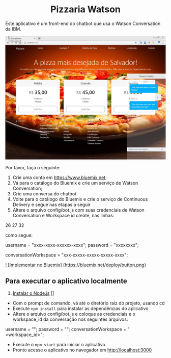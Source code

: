 <h1 align="center" style="border-bottom: none;">Pizzaria Watson</h1>

Este aplicativo é um front-end do chatbot que usa o Watson Conversation da IBM.

![Demo](public/images/demo.jpg)

Por favor, faça o seguinte:

1) Crie uma conta em https://www.bluemix.net;
2) Vá para o catálogo do Bluemix e crie um serviço de Watson Conversation;
3) Crie uma conversa do chatbot
4) Volte para o catálogo do Bluemix e crie o serviço de Continuous Delivery e segue nas etapas a seguir
5) Altere o arquivo config/bot.js com suas credenciais de Watson Conversation e Workspace id create, nas linhas:

26
27
32

como segue:

username = "xxxx-xxxx-xxxxxx-xxxx";
password = "xxxxxxxx";

conversationWorkspace = "xxx-xxxxx-xxxxx-xxxxx-xxxx";


[! [Implementar no Bluemix] (https://bluemix.net/deploy/button.png)](https://bluemix.net/deploy?repository=https://github.com/priscillaparodi/youtube-bot)

## Para executar o aplicativo localmente

1. [Instalar o Node.js] []

+ Com o prompt de comando, vá até o diretório raiz do projeto, usando cd
+ Execute `npm install` para instalar as dependências do aplicativo
+ Altere o arquivo config/bot.js e coloque as credenciais e o workspace_id da conversação nos seguintes arquivos:

username = "<username>";
password = "<password>";
conversationWorkspace = "<workspace_id>";

+ Execute o `npm start` para iniciar o aplicativo
+ Pronto acesse o aplicativo no navegador em <http://localhost:3000>

[Instalar o Node.js]: https://nodejs.org/en/